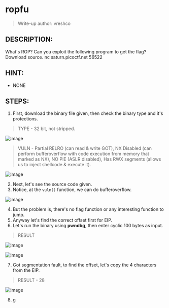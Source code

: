 # ropfu
> Write-up author: vreshco
## DESCRIPTION:
What's ROP? Can you exploit the following program to get the flag? Download source. nc saturn.picoctf.net 56522
## HINT:
- NONE
## STEPS:
1. First, download the binary file given, then check the binary type and it's protections.

> TYPE - 32 bit, not stripped.

![image](https://user-images.githubusercontent.com/70703371/217817473-ecb19db2-e5c6-41a2-baad-1d5f05520313.png)

> VULN - Partial RELRO (can read & write GOT), NX Disabled (can perform bufferoverflow with code execution from memory that marked as NX), NO PIE (ASLR disabled), Has RWX segments (allows us to inject shellcode & execute it). 

![image](https://user-images.githubusercontent.com/70703371/217817687-bcf2af08-a1d4-4a54-a41c-b82b226ab3cb.png)


2. Next, let's see the source code given.
3. Notice, at the `vuln()` function, we can do bufferoverflow.

![image](https://user-images.githubusercontent.com/70703371/217821110-61ff4078-48c4-4c2c-90e1-ceef8d3a5d72.png)


4. But the problem is, there's no flag function or any interesting function to jump.
5. Anyway let's find the correct offset first for EIP.
6. Let's run the binary using **pwndbg**, then enter cyclic 100 bytes as input.

> RESULT

![image](https://user-images.githubusercontent.com/70703371/217822357-d7263cbe-6784-4361-b4fa-b68b8123c0bf.png)


![image](https://user-images.githubusercontent.com/70703371/217822396-c1009e7e-5033-4585-a004-afd2ccae8870.png)


7. Got segmentation fault, to find the offset, let's copy the 4 characters from the EIP.

> RESULT - 28

![image](https://user-images.githubusercontent.com/70703371/217822580-59b36ecb-b6e5-418d-9fd9-76765e26e4cc.png)


8. g
